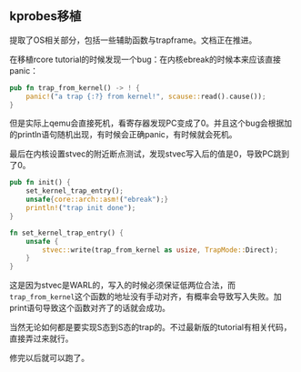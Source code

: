 ## kprobes移植

提取了OS相关部分，包括一些辅助函数与trapframe。文档正在推进。

在移植rcore tutorial的时候发现一个bug：在内核ebreak的时候本来应该直接panic：

```rust
pub fn trap_from_kernel() -> ! {
    panic!("a trap {:?} from kernel!", scause::read().cause());
}
```

但是实际上qemu会直接死机，看寄存器发现PC变成了0。并且这个bug会根据加的println语句随机出现，有时候会正确panic，有时候就会死机。

最后在内核设置stvec的附近断点测试，发现stvec写入后的值是0，导致PC跳到了0。

```rust
pub fn init() {
    set_kernel_trap_entry();
    unsafe{core::arch::asm!("ebreak");}
    println!("trap init done");
}

fn set_kernel_trap_entry() {
    unsafe {
        stvec::write(trap_from_kernel as usize, TrapMode::Direct);
    }
}
```

这是因为stvec是WARL的，写入的时候必须保证低两位合法，而`trap_from_kernel`这个函数的地址没有手动对齐，有概率会导致写入失败。加print语句导致这个函数对齐了的话就会成功。

当然无论如何都是要实现S态到S态的trap的。不过最新版的tutorial有相关代码，直接弄过来就行。

修完以后就可以跑了。
